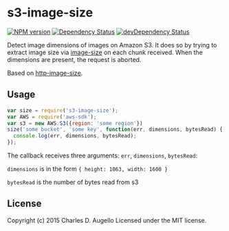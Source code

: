 # s3-image-size

[![NPM version](https://badge.fury.io/js/s3-image-size.svg)](http://badge.fury.io/js/s3-image-size)
[![Dependency Status](https://david-dm.org/chazmo03/s3-image-size.svg)](https://david-dm.org/chazmo03/s3-image-size)
[![devDependency Status](https://david-dm.org/chazmo03/s3-image-size/dev-status.svg)](https://david-dm.org/chazmo03/s3-image-size#info=devDependencies)

Detect image dimensions of images on Amazon S3.
It does so by trying to extract image size via [image-size](https://github.com/netroy/image-size)
on each chunk received. When the dimensions are present, the request is aborted.

Based on [http-image-size](https://www.npmjs.com/package/http-image-size).

## Usage
```js
var size = require('s3-image-size');
var AWS = require('aws-sdk');
var s3 = new AWS.S3({region: 'some region'})
size('some bucket', 'some key', function(err, dimensions, bytesRead) {
  console.log(err, dimensions, bytesRead);
});
```

The callback receives three arguments: `err`, `dimensions`, `bytesRead`:

`dimensions` is in the form `{ height: 1063, width: 1600 }`

`bytesRead` is the number of bytes read from s3

## License
Copyright (c) 2015 Charles D. Augello
Licensed under the MIT license.
